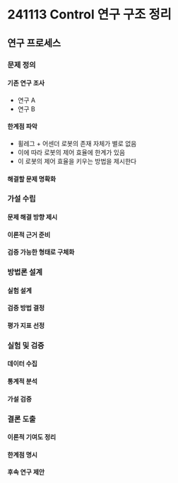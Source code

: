 # 241113 Control 연구 구조 정리

## 연구 프로세스

### 문제 정의
#### 기존 연구 조사
- 연구 A
- 연구 B
#### 한계점 파악
- 휠레그 + 어센더 로봇의 존재 자체가 별로 없음
- 이에 따라 로봇의 제어 효율에 한계가 있음
- 이 로봇의 제어 효율을 키우는 방법을 제시한다
#### 해결할 문제 명확화

### 가설 수립
#### 문제 해결 방향 제시
#### 이론적 근거 준비
#### 검증 가능한 형태로 구체화

### 방법론 설계
#### 실험 설계
#### 검증 방법 결정
#### 평가 지표 선정

### 실험 및 검증
#### 데이터 수집
#### 통계적 분석
#### 가설 검증

### 결론 도출
#### 이론적 기여도 정리
#### 한계점 명시
#### 후속 연구 제안

